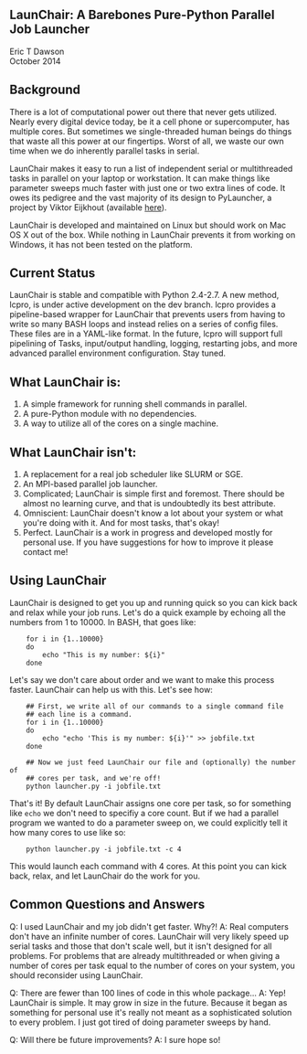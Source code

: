LaunChair: A Barebones Pure-Python Parallel Job Launcher
---------------------------------------------
Eric T Dawson  
October 2014

## Background
There is a lot of computational power out there that never gets utilized.
Nearly every digital device today, be it a cell phone or supercomputer,
has multiple cores.  But sometimes we single-threaded human beings do
things that waste all this power at our fingertips. Worst of all, we
waste our own time when we do inherently parallel tasks in serial.


LaunChair makes it easy to run a list of independent serial or multithreaded
tasks in parallel on your laptop or workstation. It can make things like
parameter sweeps much faster with just one or two extra lines of code. It owes
its pedigree and the vast majority of its design to PyLauncher, a project by
Viktor Eijkhout (available [here](https://bitbucket.org/VictorEijkhout/pylauncher)).


LaunChair is developed and maintained on Linux but should work on Mac OS X
out of the box. While nothing in LaunChair prevents it from working on Windows,
it has not been tested on the platform.

## Current Status  
LaunChair is stable and compatible with Python 2.4-2.7. A new method, lcpro,
is under active development on the dev branch. lcpro provides a pipeline-based
wrapper for LaunChair that prevents users from having to write so many BASH loops
and instead relies on a series of config files. These files are in a YAML-like format.
In the future, lcpro will support full pipelining of Tasks, input/output handling, logging,
restarting jobs, and more advanced parallel environment configuration. Stay tuned.

## What LaunChair is:
1. A simple framework for running shell commands in parallel.
2. A pure-Python module with no dependencies.
3. A way to utilize all of the cores on a single machine.

## What LaunChair isn't:
1. A replacement for a real job scheduler like SLURM or SGE.
2. An MPI-based parallel job launcher.
3. Complicated; LaunChair is simple first and foremost.
   There should be almost no learning curve, and that is
   undoubtedly its best attribute.
4. Omniscient: LaunChair doesn't know a lot about your
   system or what you're doing with it. And for most tasks,
   that's okay!
5. Perfect. LaunChair is a work in progress and developed
   mostly for personal use. If you have suggestions for how
   to improve it please contact me!
   
## Using LaunChair
LaunChair is designed to get you up and running quick so you
can kick back and relax while your job runs. Let's do a quick example
by echoing all the numbers from 1 to 10000. In BASH, that goes like:

        for i in {1..10000}
        do
            echo "This is my number: ${i}"
        done

Let's say we don't care about order and we want to make this process faster.
LaunChair can help us with this. Let's see how:

        ## First, we write all of our commands to a single command file
        ## each line is a command.
        for i in {1..10000}
        do
            echo "echo 'This is my number: ${i}'" >> jobfile.txt
        done
        
        ## Now we just feed LaunChair our file and (optionally) the number of
        ## cores per task, and we're off!
        python launcher.py -i jobfile.txt
        
That's it! By default LaunChair assigns one core per task, so for something like
```echo``` we don't need to specifiy a core count. But if we had a parallel program
we wanted to do a parameter sweep on, we could explicitly tell it how many cores to use
like so:

        python launcher.py -i jobfile.txt -c 4
        
This would launch each command with 4 cores. At this point you can kick back, relax,
and let LaunChair do the work for you.
 
## Common Questions and Answers
Q: I used LaunChair and my job didn't get faster. Why?!
A: Real computers don't have an infinite number of cores. LaunChair will very likely
speed up serial tasks and those that don't scale well, but it isn't designed for all
problems. For problems that are already multithreaded or when giving a number of cores
per task equal to the number of cores on your system, you should reconsider using LaunChair.


Q: There are fewer than 100 lines of code in this whole package...
A: Yep! LaunChair is simple. It may grow in size in the future. Because
   it began as something for personal use it's really not meant as a sophisticated
   solution to every problem. I just got tired of doing parameter sweeps by hand.
   
Q: Will there be future improvements?
A: I sure hope so!
